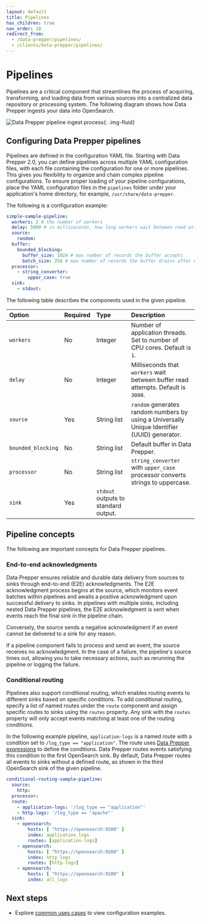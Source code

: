 ```yaml
---
layout: default
title: Pipelines
has_children: true
nav_order: 10
redirect_from:
  - /data-prepper/pipelines/
  - /clients/data-prepper/pipelines/
---
```


# Pipelines

Pipelines are a critical component that streamlines the process of acquiring, transforming, and loading data from various sources into a centralized data repository or processing system. The following diagram shows how Data Prepper ingests your data into OpenSearch. 

<img src="{{site.url}}{{site.baseurl}}/images/data-prepper-pipeline.png" alt="Data Prepper pipeline ingest process">{: .img-fluid}

## Configuring Data Prepper pipelines

Pipelines are defined in the configuration YAML file. Starting with Data Prepper 2.0, you can define pipelines across multiple YAML configuration files, with each file containing the configuration for one or more pipelines. This gives you flexibility to organize and chain complex pipeline configurations. To ensure proper loading of your pipeline configurations, place the YAML configuration files in the `pipelines` folder under your application's home directory, for example, `/usr/share/data-prepper`.

The following is a configuration example:

```yml
simple-sample-pipeline:
  workers: 2 # the number of workers
  delay: 5000 # in milliseconds, how long workers wait between read attempts
  source:
    random:
  buffer:
    bounded_blocking:
      buffer_size: 1024 # max number of records the buffer accepts
      batch_size: 256 # max number of records the buffer drains after each read
  processor:
    - string_converter:
        upper_case: true
  sink:
    - stdout:
```

The following table describes the components used in the given pipeline. 

Option | Required | Type        | Description
:--- | :--- |:------------| :---
`workers` | No | Integer | Number of application threads. Set to number of CPU cores. Default is `1`. 
`delay` | No | Integer | Milliseconds that `workers` wait between buffer read attempts. Default is `3000`.
`source` | Yes | String list | `random` generates random numbers by using a Universally Unique Identifier (UUID) generator. 
`bounded_blocking` | No | String list | Default buffer in Data Prepper.
`processor` | No | String list | `string_converter` with `upper_case` processor converts strings to uppercase.
`sink` | Yes | `stdout` outputs to standard output. 

## Pipeline concepts

The following are important concepts for Data Prepper pipelines. 

### End-to-end acknowledgments

Data Prepper ensures reliable and durable data delivery from sources to sinks through end-to-end (E2E) acknowledgments. The E2E acknowledgment process begins at the source, which monitors event batches within pipelines and awaits a positive acknowledgment upon successful delivery to sinks. In pipelines with multiple sinks, including nested Data Prepper pipelines, the E2E acknowledgment is sent when events reach the final sink in the pipeline chain.

Conversely, the source sends a negative acknowledgment if an event cannot be delivered to a sink for any reason. 

If a pipeline component fails to process and send an event, the source receives no acknowledgment. In the case of a failure, the pipeline's source times out, allowing you to take necessary actions, such as rerunning the pipeline or logging the failure.

### Conditional routing

Pipelines also support conditional routing, which enables routing events to different sinks based on specific conditions. To add conditional routing, specify a list of named routes under the `route` component and assign specific routes to sinks using the `routes` property. Any sink with the `routes` property will only accept events matching at least one of the routing conditions. 

In the following example pipeline, `application-logs` is a named route with a condition set to `/log_type == "application"`. The route uses [Data Prepper expressions](https://github.com/opensearch-project/data-prepper/tree/main/examples) to define the conditions. Data Prepper routes events satisfying this condition to the first OpenSearch sink. By default, Data Prepper routes all events to sinks without a defined route, as shown in the third OpenSearch sink of the given pipeline.

```yml
conditional-routing-sample-pipeline:
  source:
    http:
  processor:
  route:
    - application-logs: '/log_type == "application"'
    - http-logs: '/log_type == "apache"'
  sink:
    - opensearch:
        hosts: [ "https://opensearch:9200" ]
        index: application_logs
        routes: [application-logs]
    - opensearch:
        hosts: [ "https://opensearch:9200" ]
        index: http_logs
        routes: [http-logs]
    - opensearch:
        hosts: [ "https://opensearch:9200" ]
        index: all_logs
```

## Next steps

- Explore [common uses cases]({{site.url}}{{site.baseurl}}/data-prepper/common-use-cases/common-use-cases/) to view configuration examples.
